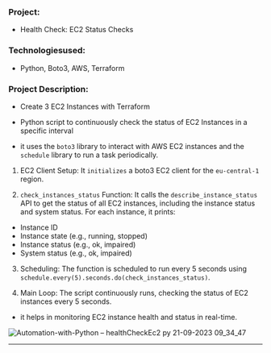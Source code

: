 ### Project:
* Health Check: EC2 Status Checks
### Technologiesused:
* Python, Boto3, AWS, Terraform
### Project Description:
 *  Create 3 EC2 Instances with Terraform

* Python script to continuously check the status of EC2 Instances in a specific interval
* it  uses the ```boto3``` library to interact with AWS EC2 instances and the ```schedule``` library to run a task periodically.

1. EC2 Client Setup: It ```initializes``` a boto3 EC2 client for the ```eu-central-1``` region.

2. ```check_instances_status``` Function: It calls the ```describe_instance_status``` API to get the status of all EC2 instances, including the instance status and system status. For each instance, it prints:

* Instance ID
* Instance state (e.g., running, stopped)
* Instance status (e.g., ok, impaired)
* System status (e.g., ok, impaired)
3. Scheduling: The function is scheduled to run every 5 seconds using ```schedule.every(5).seconds.do(check_instances_status)```.

4. Main Loop: The script continuously runs, checking the status of EC2 instances every 5 seconds.

* it helps in monitoring EC2 instance health and status in real-time.
  
![Automation-with-Python – healthCheckEc2 py 21-09-2023 09_34_47](https://github.com/Rajib-Mardi/Automation-with-Python1/assets/96679708/72bf8c90-7496-4621-9649-5cfcbfb0c07c)

----------------------------------------------------


